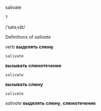 salivate

?

/ˈsaləˌvāt/

Definitions of _salivate_

verb
**выделять слюну**

    salivate
**вызывать слюнотечение**

    salivate
**вызывать слюну**

    salivate

_salivate_
**выделять слюну**, **слюнотечение**